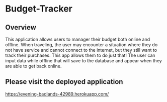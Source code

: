 # Budget-Tracker  
## Overview
This application allows users to manager their budget both online and offline. When traveling, the user may encounter a situation where they do not have service and cannot connect to the internet, but they still want to track their purchases. This app allows them to do just that! The user can input data while offline that will save to the database and appear when they are able to get back online.


## Please visit the deployed application  
https://evening-badlands-42989.herokuapp.com/

